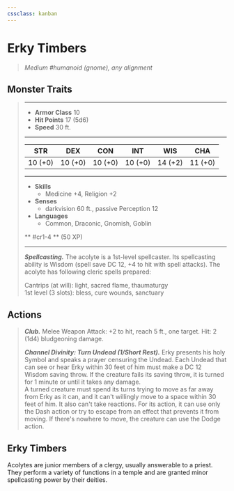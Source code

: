 ```yaml
---
cssclass: kanban
---
```


# Erky Timbers
>*Medium #humanoid (gnome), any alignment*
## Monster Traits
>___
>- **Armor Class** 10
>- **Hit Points** 17 (5d6)
>- **Speed** 30 ft.
>___
>|STR|DEX|CON|INT|WIS|CHA|
>|:---:|:---:|:---:|:---:|:---:|:---:|
>|10 (+0)|10 (+0)|10 (+0)|10 (+0)|14 (+2)|11 (+0)|
>___
>- **Skills**
>	 - Medicine +4, Religion +2
>- **Senses**
>	 - darkvision 60 ft., passive Perception 12
>- **Languages**
>	 - Common, Draconic, Gnomish, Goblin
>
> ** #cr1-4 ** (50 XP)
>___
>***Spellcasting.*** The acolyte is a 1st-level spellcaster. Its spellcasting ability is Wisdom (spell save DC 12, +4 to hit with spell attacks). The acolyte has following cleric spells prepared:  
>
>Cantrips (at will): light, sacred flame, thaumaturgy  
>1st level (3 slots): bless, cure wounds, sanctuary  
>
## Actions
>***Club.*** Melee Weapon Attack: +2 to hit, reach 5 ft., one target. Hit: 2 (1d4) bludgeoning damage.  
>
>***Channel Divinity: Turn Undead (1/Short Rest).*** Erky presents his holy Symbol and speaks a prayer censuring the Undead. Each Undead that can see or hear Erky within 30 feet of him must make a DC 12 Wisdom saving throw. If the creature fails its saving throw, it is turned for 1 minute or until it takes any damage.  
>A turned creature must spend its turns trying to move as far away from Erky as it can, and it can't willingly move to a space within 30 feet of him. It also can't take reactions. For its action, it can use only the Dash action or try to escape from an effect that prevents it from moving. If there's nowhere to move, the creature can use the Dodge action.
## Erky Timbers
Acolytes are junior members of a clergy, usually answerable to a priest. They perform a variety of functions in a temple and are granted minor spellcasting power by their deities.